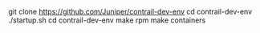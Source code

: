git clone https://github.com/Juniper/contrail-dev-env
cd contrail-dev-env
./startup.sh
cd contrail-dev-env
make rpm
make containers
